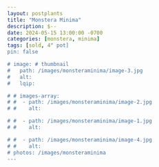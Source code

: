 ```yaml
---
layout: postplants
title: "Monstera Minima"
description: $--
date: 2024-05-15 13:00:00 -0700
categories: [monstera, minima]
tags: [sold, 4" pot]
pin: false

# image: # thumbnail
#   path: /images/monsteraminima/image-3.jpg
#   alt:
#   lqip:

# # images-array:
# #  - path: /images/monsteraminima/image-2.jpg
# #    alt: 

# #  - path: /images/monsteraminima/image-1.jpg
# #    alt: 

# #  - path: /images/monsteraminima/image-4.jpg
# #    alt: 
# photos: /images/monsteraminima
---
```

